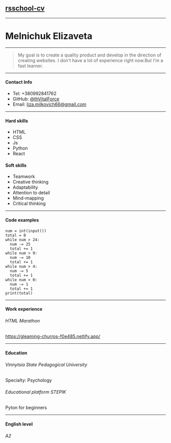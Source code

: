 ## [rsschool-cv](адрес "Описание")

---

# Melnichuk Elizaveta

---

> My goal is to create a quality product and develop in the direction of creating websites. I don't have a lot of experience right now.But I'm a fast learner.

---

#### Contact Info

- Tel: +380992841762
- GitHub: [@thVitalForce](https://github.com/thVitalForce "GitHub account")
- Email: liza.milkovich66@gmail.com

---

#### Hard skills

- HTML
- CSS
- Js
- Python
- React

#### Soft skills

- Teamwork
- Creative thinking
- Adaptability
- Attention to detail
- Mind-mapping
- Critical thinking

---

#### Code examples

```
num = int(input())
total = 0
while num > 24:
  num -= 25
  total += 1
while num > 9:
  num -= 10
  total += 1
while num > 4:
  num -= 5
  total += 1
while num > 0:
  num -= 1
  total += 1
print(total)
```

---

#### Work experience

###### HTML Marathon

https://gleaming-churros-f0e485.netlify.app/

---

#### Education

###### Vinnytsia State Pedagogical University

Specialty: Psychology

###### Educational platform STEPIK

Pyton for beginners

---

#### English level

###### A2
